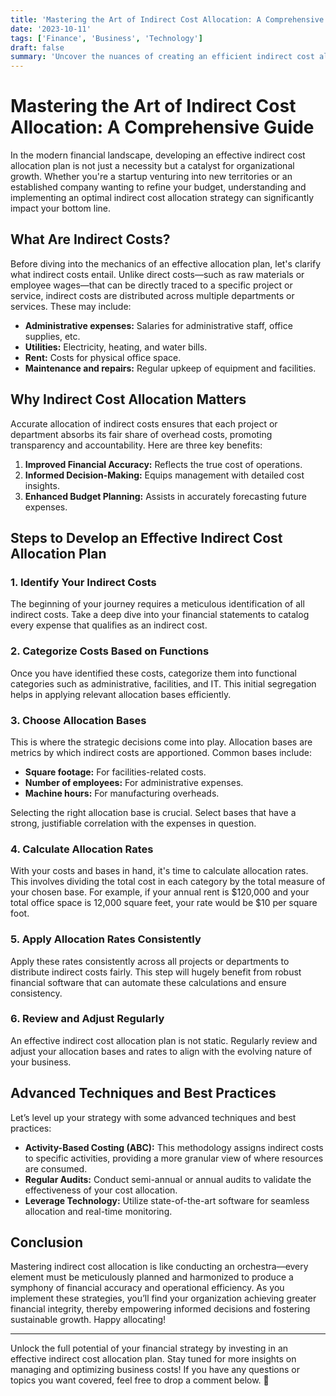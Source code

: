 ```yaml
---
title: 'Mastering the Art of Indirect Cost Allocation: A Comprehensive Guide'
date: '2023-10-11'
tags: ['Finance', 'Business', 'Technology']
draft: false
summary: 'Uncover the nuances of creating an efficient indirect cost allocation plan, tailored to boost your organization’s financial integrity and operational efficiency.'
---
```


# Mastering the Art of Indirect Cost Allocation: A Comprehensive Guide

In the modern financial landscape, developing an effective indirect cost allocation plan is not just a necessity but a catalyst for organizational growth. Whether you're a startup venturing into new territories or an established company wanting to refine your budget, understanding and implementing an optimal indirect cost allocation strategy can significantly impact your bottom line.

## What Are Indirect Costs?

Before diving into the mechanics of an effective allocation plan, let's clarify what indirect costs entail. Unlike direct costs—such as raw materials or employee wages—that can be directly traced to a specific project or service, indirect costs are distributed across multiple departments or services. These may include:

- **Administrative expenses:** Salaries for administrative staff, office supplies, etc.
- **Utilities:** Electricity, heating, and water bills.
- **Rent:** Costs for physical office space.
- **Maintenance and repairs:** Regular upkeep of equipment and facilities.

## Why Indirect Cost Allocation Matters

Accurate allocation of indirect costs ensures that each project or department absorbs its fair share of overhead costs, promoting transparency and accountability. Here are three key benefits:

1. **Improved Financial Accuracy:** Reflects the true cost of operations.
2. **Informed Decision-Making:** Equips management with detailed cost insights.
3. **Enhanced Budget Planning:** Assists in accurately forecasting future expenses.

## Steps to Develop an Effective Indirect Cost Allocation Plan

### 1. Identify Your Indirect Costs
The beginning of your journey requires a meticulous identification of all indirect costs. Take a deep dive into your financial statements to catalog every expense that qualifies as an indirect cost.

### 2. Categorize Costs Based on Functions
Once you have identified these costs, categorize them into functional categories such as administrative, facilities, and IT. This initial segregation helps in applying relevant allocation bases efficiently.

### 3. Choose Allocation Bases
This is where the strategic decisions come into play. Allocation bases are metrics by which indirect costs are apportioned. Common bases include:

- **Square footage:** For facilities-related costs.
- **Number of employees:** For administrative expenses.
- **Machine hours:** For manufacturing overheads.

Selecting the right allocation base is crucial. Select bases that have a strong, justifiable correlation with the expenses in question.

### 4. Calculate Allocation Rates
With your costs and bases in hand, it's time to calculate allocation rates. This involves dividing the total cost in each category by the total measure of your chosen base. For example, if your annual rent is $120,000 and your total office space is 12,000 square feet, your rate would be $10 per square foot.

### 5. Apply Allocation Rates Consistently
Apply these rates consistently across all projects or departments to distribute indirect costs fairly. This step will hugely benefit from robust financial software that can automate these calculations and ensure consistency.

### 6. Review and Adjust Regularly
An effective indirect cost allocation plan is not static. Regularly review and adjust your allocation bases and rates to align with the evolving nature of your business.

## Advanced Techniques and Best Practices

Let’s level up your strategy with some advanced techniques and best practices:

- **Activity-Based Costing (ABC):** This methodology assigns indirect costs to specific activities, providing a more granular view of where resources are consumed.
- **Regular Audits:** Conduct semi-annual or annual audits to validate the effectiveness of your cost allocation.
- **Leverage Technology:** Utilize state-of-the-art software for seamless allocation and real-time monitoring.

## Conclusion

Mastering indirect cost allocation is like conducting an orchestra—every element must be meticulously planned and harmonized to produce a symphony of financial accuracy and operational efficiency. As you implement these strategies, you’ll find your organization achieving greater financial integrity, thereby empowering informed decisions and fostering sustainable growth. Happy allocating! 

---

Unlock the full potential of your financial strategy by investing in an effective indirect cost allocation plan. Stay tuned for more insights on managing and optimizing business costs! If you have any questions or topics you want covered, feel free to drop a comment below. 🚀